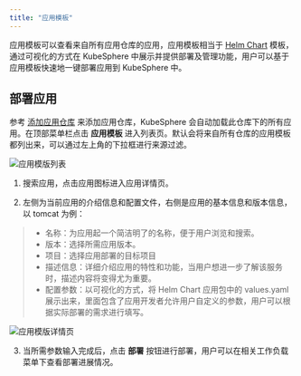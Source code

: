 ```yaml
---
title: "应用模板"
---
```


应用模板可以查看来自所有应用仓库的应用，应用模板相当于 [Helm Chart](https://docs.helm.sh/developing_charts/) 模板，通过可视化的方式在 KubeSphere 中展示并提供部署及管理功能，用户可以基于应用模板快速地一键部署应用到 KubeSphere 中。

## 部署应用

参考 [添加应用仓库](../ae-repo) 来添加应用仓库，KubeSphere 会自动加载此仓库下的所有应用。在顶部菜单栏点击 **应用模板** 进入列表页。默认会将来自所有仓库的应用模板都列出来，可以通过左上角的下拉框进行来源过滤。

![应用模版列表](/ae-template-list.png)

1. 搜索应用，点击应用图标进入应用详情页。

2. 左侧为当前应用的介绍信息和配置文件，右侧是应用的基本信息和版本信息，以 tomcat 为例：

> - 名称：为应用起一个简洁明了的名称，便于用户浏览和搜索。
> - 版本：选择所需应用版本。
> - 项目：选择应用部署的目标项目
> - 描述信息：详细介绍应用的特性和功能，当用户想进一步了解该服务时，描述内容将变得尤为重要。
> - 配置参数：以可视化的方式，将 Helm Chart 应用包中的 values.yaml 展示出来，里面包含了应用开发者允许用户自定义的参数，用户可以根据实际部署的需求进行填写。

![应用模版详情页](/ae-app-details.png)


3. 当所需参数输入完成后，点击 **部署** 按钮进行部署，用户可以在相关工作负载菜单下查看部署进展情况。